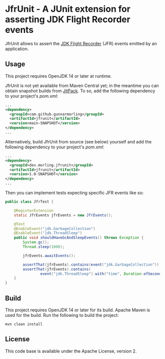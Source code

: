 # JfrUnit - A JUnit extension for asserting JDK Flight Recorder events

JfrUnit allows to assert the [JDK Flight Recorder](https://openjdk.java.net/jeps/328) (JFR) events emitted by an application.

## Usage

This project requires OpenJDK 14 or later at runtime.

JfrUnit is not yet available from Maven Central yet;
in the meantime you can obtain snapshot builds from [JitPack](https://jitpack.io).
To so, add the following dependency to your project's _pom.xml_:

```xml
...
<dependency>
  <groupId>com.github.gunnarmorling</groupId>
  <artifactId>jfrunit</artifactId>
  <version>main-SNAPSHOT</version>
</dependency>
...
```

Alternatively, build JfrUnit from source (see below) yourself and add the following dependency to your project's _pom.xml_:

```xml
...
<dependency>
  <groupId>dev.morling.jfrunit</groupId>
  <artifactId>jfrunit</artifactId>
  <version>1.0-SNAPSHOT</version>
</dependency>
...
```

Then you can implement tests expecting specific JFR events like so:

```java
public class JfrTest {

    @RegisterExtension
    static JfrEvents jfrEvents = new JfrEvents();

    @Test
    @EnableEvent("jdk.GarbageCollection")
    @EnableEvent("jdk.ThreadSleep")
    public void shouldHaveGcAndSleepEvents() throws Exception {
        System.gc();
        Thread.sleep(1000);

        jfrEvents.awaitEvents();

        assertThat(jfrEvents).contains(event("jdk.GarbageCollection"));
        assertThat(jfrEvents).contains(
                event("jdk.ThreadSleep").with("time", Duration.ofSeconds(1)));
    }
}
```

## Build

This project requires OpenJDK 14 or later for its build.
Apache Maven is used for the build.
Run the following to build the project:

```shell
mvn clean install
```

## License

This code base is available under the Apache License, version 2.
